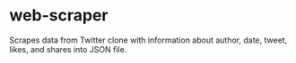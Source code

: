 # web-scraper

Scrapes data from Twitter clone with information about author, date, tweet, likes, and shares into JSON file.

